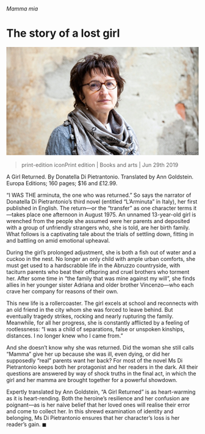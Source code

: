 ###### Mamma mia

# The story of a lost girl 

![image](images/20190629_bkp506.jpg) 

> print-edition iconPrint edition | Books and arts | Jun 29th 2019 

A Girl Returned. By Donatella Di Pietrantonio. Translated by Ann Goldstein. Europa Editions; 160 pages; $16 and £12.99. 

“I WAS THE arminuta, the one who was returned.” So says the narrator of Donatella Di Pietrantonio’s third novel (entitled “L’Arminuta” in Italy), her first published in English. The return—or the “transfer” as one character terms it—takes place one afternoon in August 1975. An unnamed 13-year-old girl is wrenched from the people she assumed were her parents and deposited with a group of unfriendly strangers who, she is told, are her birth family. What follows is a captivating tale about the trials of settling down, fitting in and battling on amid emotional upheaval. 

During the girl’s prolonged adjustment, she is both a fish out of water and a cuckoo in the nest. No longer an only child with ample urban comforts, she must get used to a hardscrabble life in the Abruzzo countryside, with taciturn parents who beat their offspring and cruel brothers who torment her. After some time in “the family that was mine against my will”, she finds allies in her younger sister Adriana and older brother Vincenzo—who each crave her company for reasons of their own. 

This new life is a rollercoaster. The girl excels at school and reconnects with an old friend in the city whom she was forced to leave behind. But eventually tragedy strikes, rocking and nearly rupturing the family. Meanwhile, for all her progress, she is constantly afflicted by a feeling of rootlessness: “I was a child of separations, false or unspoken kinships, distances. I no longer knew who I came from.” 

And she doesn’t know why she was returned. Did the woman she still calls “Mamma” give her up because she was ill, even dying, or did her supposedly “real” parents want her back? For most of the novel Ms Di Pietrantonio keeps both her protagonist and her readers in the dark. All their questions are answered by way of shock truths in the final act, in which the girl and her mamma are brought together for a powerful showdown. 

Expertly translated by Ann Goldstein, “A Girl Returned” is as heart-warming as it is heart-rending. Both the heroine’s resilience and her confusion are poignant—as is her naive belief that her loved ones will realise their error and come to collect her. In this shrewd examination of identity and belonging, Ms Di Pietrantonio ensures that her character’s loss is her reader’s gain. ◼ 

